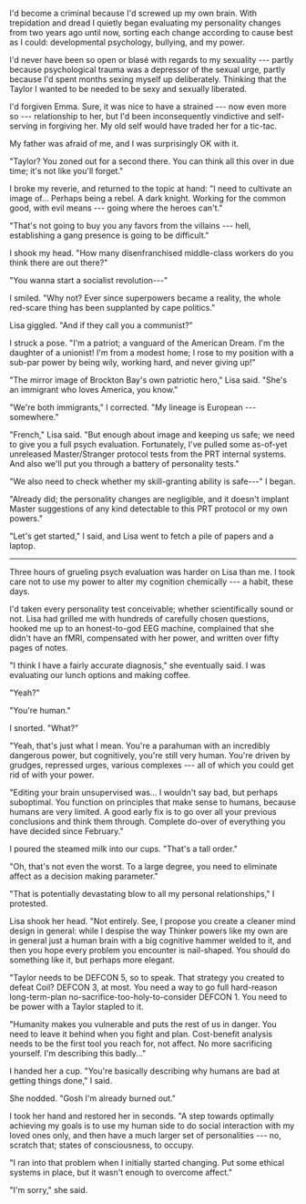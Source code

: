I'd become a criminal because I'd screwed up my own brain. With trepidation and dread I quietly
began evaluating my personality changes from two years ago until now, sorting each change according
to cause best as I could: developmental psychology, bullying, and my power.

I'd never have been so open or blasé with regards to my sexuality --- partly because psychological
trauma was a depressor of the sexual urge, partly because I'd spent months sexing myself up deliberately.
Thinking that the Taylor I wanted to be needed to be sexy and sexually liberated.

I'd forgiven Emma. Sure, it was nice to have a strained --- now even more so --- relationship to
her, but I'd been inconsequently vindictive and self-serving in forgiving her. My old self would
have traded her for a tic-tac.

My father was afraid of me, and I was surprisingly OK with it.

"Taylor? You zoned out for a second there. You can think all this over in due time; it's not
like you'll forget."

I broke my reverie, and returned to the topic at hand:
"I need to cultivate an image of... Perhaps being a rebel. A dark knight. Working for the common
good, with evil means --- going where the heroes can't."

"That's not going to buy you any favors from the villains --- hell, establishing a gang presence
is going to be difficult."

I shook my head. "How many disenfranchised middle-class workers do you think there are out there?"

"You wanna start a socialist revolution---"

I smiled. "Why not? Ever since superpowers became a reality, the whole red-scare thing has been supplanted by
cape politics."

Lisa giggled. "And if they call you a communist?"

I struck a pose. "I'm a patriot; a vanguard of the American Dream. I'm the daughter of a unionist! I'm
from a modest home; I rose to my position with a sub-par power by being wily, working hard, and never
giving up!"

"The mirror image of Brockton Bay's own patriotic hero," Lisa said. "She's an immigrant who loves
America, you know."

"We're both immigrants," I corrected. "My lineage is European --- somewhere."

"French," Lisa said. "But enough about image and keeping us safe; we need to give you a full psych evaluation.
Fortunately, I've pulled some as-of-yet unreleased Master/Stranger protocol tests from the PRT internal
systems. And also we'll put you through a battery of personality tests."

"We also need to check whether my skill-granting ability is safe---" I began.

"Already did; the personality changes are negligible, and it doesn't implant Master suggestions of any
kind detectable to this PRT protocol or my own powers."

"Let's get started," I said, and Lisa went to fetch a pile of papers and a laptop.

----

Three hours of grueling psych evaluation was harder on Lisa than me. I took care not
to use my power to alter my cognition chemically --- a habit, these days.

I'd taken every personality test conceivable; whether scientifically sound or not.
Lisa had grilled me with hundreds of carefully chosen questions, hooked me up to an honest-to-god EEG machine,
complained that she didn't have an fMRI, compensated with her power, and written over fifty pages of notes.

"I think I have a fairly accurate diagnosis," she eventually said. I was evaluating our lunch options and 
making coffee.

"Yeah?"

"You're human."

I snorted. "What?"

"Yeah, that's just what I mean. You're a parahuman with an incredibly dangerous power, but cognitively, you're
still very human. You're driven by grudges, repressed urges, various complexes --- all of which you could get
rid of with your power.

"Editing your brain unsupervised was... I wouldn't say bad, but perhaps suboptimal. You function on 
principles that make sense to humans, because humans are very limited. A good early fix is to
go over all your previous conclusions and think them through. Complete do-over of everything you
have decided since February."

I poured the steamed milk into our cups. "That's a tall order."

"Oh, that's not even the worst. To a large degree, you need to eliminate affect as a decision making
parameter."

"That is potentially devastating blow to all my personal relationships," I protested.

Lisa shook her head. "Not entirely. See, I propose you create a cleaner mind design in general:
while I despise the way Thinker powers like my own are in general just a human brain with a big
cognitive hammer welded to it, and then you hope every problem you encounter is nail-shaped.
You should do something like it, but perhaps more elegant.

"Taylor needs to be DEFCON 5, so to speak. That strategy you created to defeat Coil? DEFCON 3, at most.
You need a way to go full hard-reason long-term-plan no-sacrifice-too-holy-to-consider DEFCON 1. You need
to be power with a Taylor stapled to it.

"Humanity makes you vulnerable and puts the rest of us in danger. You need to leave it behind when you
fight and plan. Cost-benefit analysis needs to be the first tool you reach for, not affect. No more
sacrificing yourself. I'm describing this badly..."

I handed her a cup. "You're basically describing why humans are bad at getting things done,"
I said.

She nodded. "Gosh I'm already burned out."

I took her hand and restored her in seconds.
"A step towards optimally achieving my goals is to use my human side to do social interaction with
my loved ones only, and then have a much larger set of personalities --- no, scratch that; states of
consciousness, to occupy.

"I ran into that problem when I initially started changing. Put some ethical systems in place, but it
wasn't enough to overcome affect."

"I'm sorry," she said.

